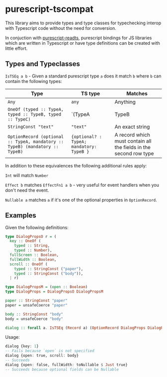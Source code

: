 # purescript-tscompat

This library aims to provide types and type classes for typechecking interop with Typescript code without the need for conversion. 

In conjuction with [purescript-readts](http://github.com/doolse/purescript-readts), purescript bindings for JS libraries which are written in Typescript or have type definitions can be created with little effort.

## Types and Typeclasses 

`IsTSEq a b` - Given a standard purescript type `a` does it match `b` where `b` can contain the following types:

|Type|TS type|Matches|
|----|-------|-------|
|`Any`|`any`|Anything|
|`OneOf (typed :: TypeA, typed :: TypeB, typed :: TypeC)`|`(TypeA|TypeB|TypeC)`|Either one of TypeA,TypeB or TypeC|
|`StringConst "text"`|`"text"`|An exact string|
|`OptionRecord (optional :: TypeA, mandatory :: TypeB) (mandatory :: TypeB)`|`{optional? : TypeA; mandatory: TypeB }`|A record which must contain all the fields in the second row type

In addition to these equivalences the following additional rules apply:

`Int` will match `Number`

`Effect b` matches `EffectFn1 a b` - very useful for event handlers when you don't need the event.

`Nullable a` matches `a` if it's one of the optional properties in `OptionRecord`.

## Examples 

Given the following definitions:
```purescript
type DialogPropsO r = (
  key :: OneOf (
    typed :: String,
    typed :: Number),
  fullScreen :: Boolean,
  fullWidth :: Boolean,
  scroll :: OneOf (
    typed :: StringConst ("paper"),
    typed :: StringConst ("body")),
  | r)

type DialogPropsM = (open :: Boolean)
type DialogProps = DialogPropsO DialogPropsM

paper :: StringConst "paper"
paper = unsafeCoerce "paper"

body :: StringConst "body"
body = unsafeCoerce "body"

dialog :: forall a. IsTSEq (Record a) (OptionRecord DialogProps DialogPropsM) => Record a -> Unit
```
Usage:
```purescript
dialog {key: 1}
-- Fails because `open` is not specified
dialog {open: true, scroll: body} 
-- Succeeds 
dialog {open: false, fullWidth: toNullable $ Just true}
-- Succeeds because optional fields can be Nullable
```
